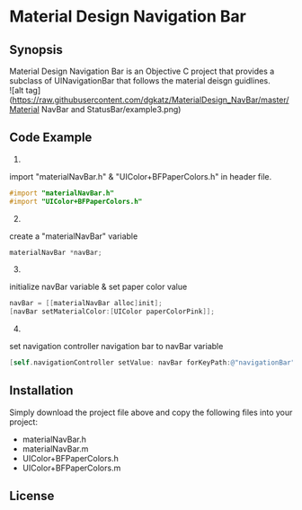 # Material Design Navigation Bar

## Synopsis

Material Design Navigation Bar is an Objective C project that provides a subclass of UINavigationBar that follows the material deisgn guidlines.   
![alt tag](https://raw.githubusercontent.com/dgkatz/MaterialDesign_NavBar/master/Material NavBar and StatusBar/example3.png)

## Code Example

1.
import "materialNavBar.h" & "UIColor+BFPaperColors.h" in header file.
```objective-c
#import "materialNavBar.h"
#import "UIColor+BFPaperColors.h"
```
2.
create a "materialNavBar" variable
```objective-c
materialNavBar *navBar;
```
3.
initialize navBar variable & set paper color value 
```objective-c
navBar = [[materialNavBar alloc]init];
[navBar setMaterialColor:[UIColor paperColorPink]];
```
4.
set navigation controller navigation bar to navBar variable
```objective-c
[self.navigationController setValue: navBar forKeyPath:@"navigationBar"];
```

## Installation

Simply download the project file above and copy the following files into your project:
- materialNavBar.h
- materialNavBar.m
- UIColor+BFPaperColors.h
- UIColor+BFPaperColors.m

## License
